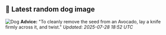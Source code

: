 ## 🐶 Latest random dog image
![Dog](https://images.dog.ceo/breeds/rottweiler/n02106550_5752.jpg)
**Advice:** "To cleanly remove the seed from an Avocado, lay a knife firmly across it, and twist."
*Updated: 2025-07-28 18:52 UTC*
